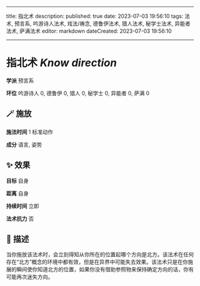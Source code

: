 
---
title: 指北术
description: 
published: true
date: 2023-07-03 19:56:10
tags: 法术, 预言系, 吟游诗人法术, 戏法/祷念, 德鲁伊法术, 猎人法术, 秘学士法术, 异能者法术, 萨满法术
editor: markdown
dateCreated: 2023-07-03 19:56:10

---

# **指北术** *Know direction*

**学派** 预言系 

**环位** 吟游诗人 0, 德鲁伊 0, 猎人 0, 秘学士 0, 异能者 0, 萨满 0

## 🪄 施放

**施法时间** 1 标准动作

**成分** 语言, 姿势

## ✨ 效果 

**目标** 自身 

**距离** 自身  

**持续时间** 立即 

**法术抗力** 否

## 📖 描述

当你施放该法术时，会立刻得知从你所在的位置起哪个方向是北方。该法术在任何存在“北方”概念的环境中都有效，但是在异界中可能失去效果。该法术只是在你施展的瞬间使你知道北方的位置，如果你没有借助参照物来保持确定方向的话，你有可能再次迷失方向。
    